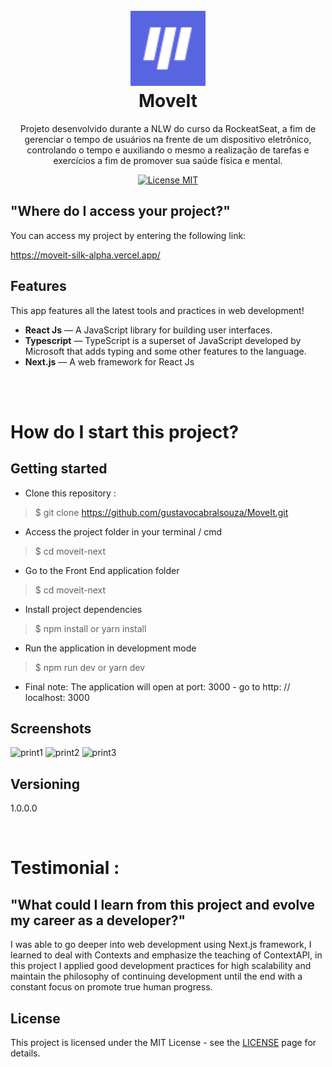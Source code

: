 <h1 align="center">
<br>
    <img src="https://github.com/gustavocabralsouza/MoveIt/blob/master/public/favicon.png" alt="MoveIt" width="120">
  

  
<br>
MoveIt
</h1>

<p align="center">Projeto desenvolvido durante a NLW do curso da RockeatSeat, a fim de gerenciar o tempo de usuários na frente de um dispositivo eletrônico, controlando o tempo e auxiliando o mesmo a realização de tarefas e exercícios a fim de promover sua saúde física e mental.</p>

<p align="center">
  <a href="https://opensource.org/licenses/MIT">
    <img src="https://img.shields.io/badge/License-MIT-blue.svg" alt="License MIT">
  </a>
</p>

## "Where do I access your project?"


You can access my project by entering the following link:

https://moveit-silk-alpha.vercel.app/

## Features
[//]: # (Add the features of your project here:)
This app features all the latest tools and practices in web development!

-  **React Js** — A JavaScript library for building user interfaces.
-  **Typescript** — TypeScript is a superset of JavaScript developed by Microsoft that adds typing and some other features to the language.
-  **Next.js** — A web framework for React Js
<br>


<br>

# How do I start this project?


## Getting started

* Clone this repository :
>    $ git clone https://github.com/gustavocabralsouza/MoveIt.git
* Access the project folder in your terminal / cmd
>    $ cd moveit-next
* Go to the Front End application folder
>    $ cd moveit-next
* Install project dependencies
>    $ npm install or yarn install
* Run the application in development mode
>    $ npm run dev or yarn dev
* Final note: The application will open at port: 3000 - go to http: // localhost: 3000

## Screenshots
![print1](https://user-images.githubusercontent.com/78655626/109403937-1610ce00-7940-11eb-9749-b36e03b43cdd.PNG)
![print2](https://user-images.githubusercontent.com/78655626/109403946-2628ad80-7940-11eb-895e-d6a53f74794b.PNG)
![print3](https://user-images.githubusercontent.com/78655626/109403950-29bc3480-7940-11eb-92a9-cd98a0f39f77.PNG)


## Versioning
 
1.0.0.0
 
<br>

# Testimonial :

## "What could I learn from this project and evolve my career as a developer?"
I was able to go deeper into web development using Next.js framework, I learned to deal with Contexts and emphasize the teaching of ContextAPI, in this project I applied good development practices for high scalability and maintain the philosophy of continuing development until the end with a constant focus on promote true human progress.



## License

This project is licensed under the MIT License - see the [LICENSE](https://opensource.org/licenses/MIT) page for details.